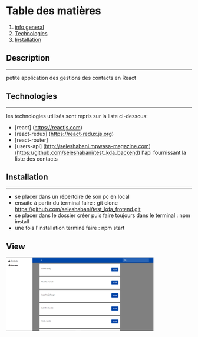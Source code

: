 # Table des matières
1. [info general](#description)
2. [Technologies](#technologies)
3. [Installation](#installation)

## Description
***
petite application des gestions des contacts en React

## Technologies
***
les technologies utilisés sont repris sur la liste ci-dessous:
* [react] (https://reactjs.com)
* [react-redux] (https://react-redux.js.org)
* [react-router]
* [users-api] (http://seleshabani.mpwasa-magazine.com) (https://github.com/seleshabani/test_kda_backend) l'api fournissant la liste des contacts

## Installation
***
* se placer dans un répertoire de son pc en local
* ensuite à partir du terminal faire : git clone https://github.com/seleshabani/test_kda_frotend.git
* se placer dans le dossier créer puis faire toujours dans le terminal : npm install
* une fois l'installation terminé faire : npm start

## View

<img src="contactManager.PNG" width="400" height="200">
